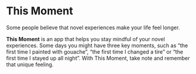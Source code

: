 # This Moment

Some people believe that novel experiences make your life feel longer.

**This Moment** is an app that helps you stay mindful of your novel experiences. 
Some days you might have three key moments, such as “the first time I painted with gouache”, 
“the first time I changed a tire” or “the first time I stayed up all night”. With This Moment, 
take note and remember that unique feeling.